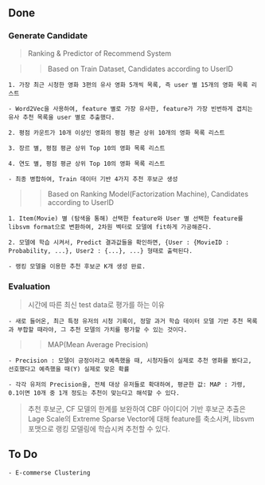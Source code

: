 ## Done

### Generate Candidate

> Ranking & Predictor of Recommend System

> > Based on Train Dataset, Candidates according to UserID

	1. 가장 최근 시청한 영화 3편의 유사 영화 5개씩 목록, 즉 user 별 15개의 영화 목록 리스트

	- Word2Vec을 사용하여, feature 별로 가장 유사한, feature가 가장 빈번하게 겹치는 유사 추천 목록을 user 별로 추출했다.

	2. 평점 카운트가 10개 이상인 영화의 평점 평균 상위 10개의 영화 목록 리스트

	3. 장르 별, 평점 평균 상위 Top 10의 영화 목록 리스트

	4. 연도 별, 평점 평균 상위 Top 10의 영화 목록 리스트

	- 최종 병합하여, Train 데이터 기반 4가지 추천 후보군 생성

> > Based on Ranking Model(Factorization Machine), Candidates according to UserID

	1. Item(Movie) 별 (탐색을 통해) 선택한 feature와 User 별 선택한 feature를 libsvm format으로 변환하여, 2차원 벡터로 모델에 fit하게 가공해준다.

	2. 모델에 학습 시켜서, Predict 결과값들을 확인하면, {User : {MovieID : Probability, ...}, User2 : {...}, ...} 형태로 출력된다.

	- 랭킹 모델을 이용한 추천 후보군 K개 생성 완료.

### Evaluation

> 시간에 따른 최신 test data로 평가를 하는 이유

	- 새로 들어온, 최근 특정 유저의 시청 기록이, 정말 과거 학습 데이터 모델 기반 추천 목록과 부합할 때라야, 그 추천 모델의 가치를 평가할 수 있는 것이다.

> > MAP(Mean Average Precision)

	- Precision : 모델이 긍정이라고 예측했을 때, 시청자들이 실제로 추천 영화를 봤다고, 선호했다고 예측했을 때(Y) 실제로 맞은 확률

	- 각각 유저의 Precision을, 전체 대상 유저들로 확대하여, 평균한 값: MAP : 가령, 0.1이면 10개 중 1개 정도는 추천이 맞는다고 해석할 수 있다.

> 추천 후보군, CF 모델의 한계를 보완하여 CBF 아이디어 기반 후보군 추출은 Lage Scale의 Extreme Sparse Vector에 대해 feature를 축소시켜, libsvm 포맷으로 랭킹 모델링에 학습시켜 추천할 수 있다.

## To Do

	- E-commerse Clustering
